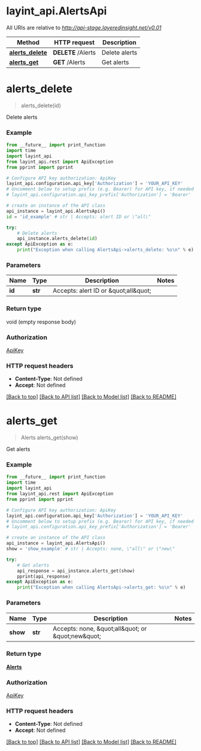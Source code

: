 # layint_api.AlertsApi

All URIs are relative to *http://api-stage.layeredinsight.net/v0.01*

Method | HTTP request | Description
------------- | ------------- | -------------
[**alerts_delete**](AlertsApi.md#alerts_delete) | **DELETE** /Alerts | Delete alerts
[**alerts_get**](AlertsApi.md#alerts_get) | **GET** /Alerts | Get alerts


# **alerts_delete**
> alerts_delete(id)

Delete alerts

### Example 
```python
from __future__ import print_function
import time
import layint_api
from layint_api.rest import ApiException
from pprint import pprint

# Configure API key authorization: ApiKey
layint_api.configuration.api_key['Authorization'] = 'YOUR_API_KEY'
# Uncomment below to setup prefix (e.g. Bearer) for API key, if needed
# layint_api.configuration.api_key_prefix['Authorization'] = 'Bearer'

# create an instance of the API class
api_instance = layint_api.AlertsApi()
id = 'id_example' # str | Accepts: alert ID or \"all\"

try: 
    # Delete alerts
    api_instance.alerts_delete(id)
except ApiException as e:
    print("Exception when calling AlertsApi->alerts_delete: %s\n" % e)
```

### Parameters

Name | Type | Description  | Notes
------------- | ------------- | ------------- | -------------
 **id** | **str**| Accepts: alert ID or \&quot;all\&quot; | 

### Return type

void (empty response body)

### Authorization

[ApiKey](../README.md#ApiKey)

### HTTP request headers

 - **Content-Type**: Not defined
 - **Accept**: Not defined

[[Back to top]](#) [[Back to API list]](../README.md#documentation-for-api-endpoints) [[Back to Model list]](../README.md#documentation-for-models) [[Back to README]](../README.md)

# **alerts_get**
> Alerts alerts_get(show)

Get alerts

### Example 
```python
from __future__ import print_function
import time
import layint_api
from layint_api.rest import ApiException
from pprint import pprint

# Configure API key authorization: ApiKey
layint_api.configuration.api_key['Authorization'] = 'YOUR_API_KEY'
# Uncomment below to setup prefix (e.g. Bearer) for API key, if needed
# layint_api.configuration.api_key_prefix['Authorization'] = 'Bearer'

# create an instance of the API class
api_instance = layint_api.AlertsApi()
show = 'show_example' # str | Accepts: none, \"all\" or \"new\"

try: 
    # Get alerts
    api_response = api_instance.alerts_get(show)
    pprint(api_response)
except ApiException as e:
    print("Exception when calling AlertsApi->alerts_get: %s\n" % e)
```

### Parameters

Name | Type | Description  | Notes
------------- | ------------- | ------------- | -------------
 **show** | **str**| Accepts: none, \&quot;all\&quot; or \&quot;new\&quot; | 

### Return type

[**Alerts**](Alerts.md)

### Authorization

[ApiKey](../README.md#ApiKey)

### HTTP request headers

 - **Content-Type**: Not defined
 - **Accept**: Not defined

[[Back to top]](#) [[Back to API list]](../README.md#documentation-for-api-endpoints) [[Back to Model list]](../README.md#documentation-for-models) [[Back to README]](../README.md)


